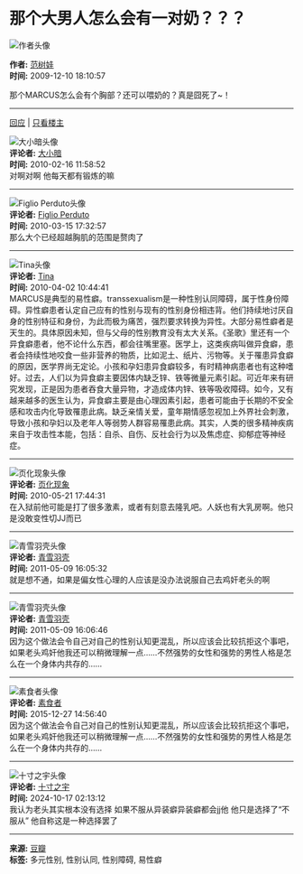 # 那个大男人怎么会有一对奶？？？

![作者头像](https://img2.doubanio.com/icon/u2182172-21.jpg)

**作者:** [范树娃](https://www.douban.com/people/JAEL/)  
**时间:** 2009-12-10 18:10:57  

那个MARCUS怎么会有个胸部？还可以喂奶的？真是囧死了~！

---

[回应](https://movie.douban.com/subject/1771925/discussion/20744443/) | [只看楼主](?author=1)

![大小暗头像](https://img9.doubanio.com/icon/u1675204-54.jpg)  
**评论者:** [大小暗](https://www.douban.com/people/ciaoffen/)  
**时间:** 2010-02-16 11:58:52  
对啊对啊 他每天都有锻炼的嘛

---

![Figlio Perduto头像](https://img9.doubanio.com/icon/u2680689-5.jpg)  
**评论者:** [Figlio Perduto](https://www.douban.com/people/madmarchare/)  
**时间:** 2010-03-15 17:32:57  
那么大个已经超越胸肌的范围是赘肉了

---

![Tina头像](https://img1.doubanio.com/icon/u3451927-18.jpg)  
**评论者:** [Tina](https://www.douban.com/people/3451927/)  
**时间:** 2010-04-02 10:44:41  
MARCUS是典型的易性癖。transsexualism是一种性别认同障碍，属于性身份障碍。异性癖患者认定自己应有的性别与现有的性别身份相违背。他们持续地讨厌自身的性别特征和身份，为此而极为痛苦，强烈要求转换为异性。大部分易性癖者是天生的。具体原因未知，但与父母的性别教育没有太大关系。《圣歌》里还有一个异食癖患者，他不论什么东西，都会往嘴里塞。医学上，这类疾病叫做异食癖，患者会持续性地咬食一些非营养的物质，比如泥土、纸片、污物等。关于罹患异食癖的原因，医学界尚无定论。小孩和孕妇患异食癖较多，有时精神病患者也有这种嗜好。过去，人们以为异食癖主要因体内缺乏锌、铁等微量元素引起。可近年来有研究发现，正是因为患者吞食大量异物，才造成体内锌、铁等吸收障碍。如今，又有越来越多的医生认为，异食癖主要是由心理因素引起，患者可能由于长期的不安全感和攻击内化导致罹患此病。缺乏亲情关爱，童年期情感忽视加上外界社会刺激，导致小孩和孕妇以及老年人等弱势人群容易罹患此病。其实，人类的很多精神疾病来自于攻击性本能，包括：自杀、自伤、反社会行为以及焦虑症、抑郁症等神经症。

---

![页化现象头像](https://img3.doubanio.com/icon/u4352524-27.jpg)  
**评论者:** [页化现象](https://www.douban.com/people/oregion/)  
**时间:** 2010-05-21 17:44:31  
在入狱前他可能是打了很多激素，或者有刻意去隆乳吧。人妖也有大乳房啊。他只是没敢变性切JJ而已

---

![青雪羽壳头像](https://img1.doubanio.com/icon/u1094613-20.jpg)  
**评论者:** [青雪羽壳](https://www.douban.com/people/1094613/)  
**时间:** 2011-05-09 16:05:32  
就是想不通，如果是偏女性心理的人应该是没办法说服自己去鸡奸老头的啊

---

![青雪羽壳头像](https://img1.doubanio.com/icon/u1094613-20.jpg)  
**评论者:** [青雪羽壳](https://www.douban.com/people/1094613/)  
**时间:** 2011-05-09 16:06:46  
因为这个做法会令自己对自己的性别认知更混乱，所以应该会比较抗拒这个事吧，如果老头鸡奸他我还可以稍微理解一点……不然强势的女性和强势的男性人格是怎么在一个身体内共存的……

---

![素食者头像](https://img2.doubanio.com/icon/user_normal.jpg)  
**评论者:** [素食者](https://www.douban.com/people/56178288/)  
**时间:** 2015-12-27 14:56:40  
因为这个做法会令自己对自己的性别认知更混乱，所以应该会比较抗拒这个事吧，如果老头鸡奸他我还可以稍微理解一点……不然强势的女性和强势的男性人格是怎么在一个身体内共存的……

---

![十寸之宇头像](https://img3.doubanio.com/icon/u198841703-2.jpg)  
**评论者:** [十寸之宇](https://www.douban.com/people/198841703/)  
**时间:** 2024-10-17 02:13:12  
我认为老头其实根本没有选择 如果不服从异装癖异装癖都会jj他 他只是选择了“不服从” 他自称这是一种选择罢了

---

**来源:** [豆瓣](https://www.douban.com)  
**标签:** 多元性别, 性别认同, 性别障碍, 易性癖